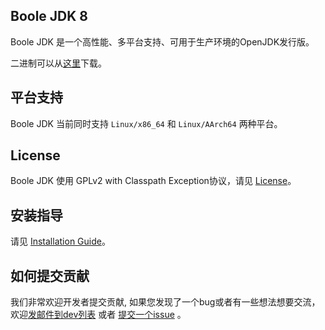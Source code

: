 ## Boole JDK 8

Boole JDK 是一个高性能、多平台支持、可用于生产环境的OpenJDK发行版。

二进制可以从[这里](https://gitee.com/openeuler/boolejdk-8/releases)下载。

## 平台支持

Boole JDK 当前同时支持 `Linux/x86_64` 和 `Linux/AArch64` 两种平台。

## License

Boole JDK 使用 GPLv2 with Classpath Exception协议，请见 [License](https://gitee.com/openeuler/boolejdk-8/LICENSE)。

## 安装指导

请见 [Installation Guide](https://gitee.com/openeuler/boolejdk-8/wikis/Boole%20JDK%208%20安装指南?sort_id=2476266)。

## 如何提交贡献

我们非常欢迎开发者提交贡献, 如果您发现了一个bug或者有一些想法想要交流，欢迎[发邮件到dev列表](https://openeuler.org/zh/community/mails.html) 或者 [提交一个issue](https://gitee.com/openeuler/boolejdk-8/issues) 。
